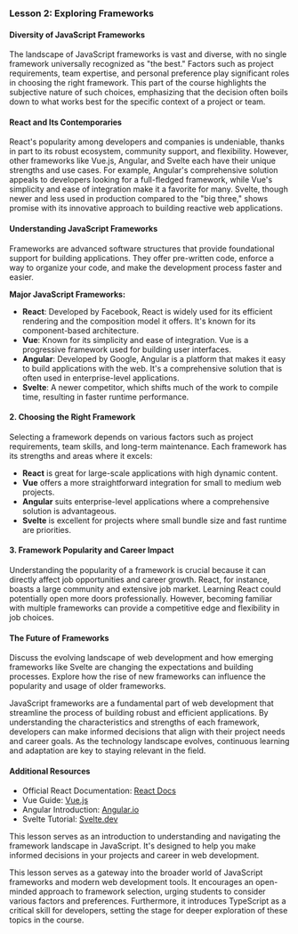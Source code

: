 ### Lesson 2: Exploring Frameworks

#### Diversity of JavaScript Frameworks
The landscape of JavaScript frameworks is vast and diverse, with no single framework universally recognized as "the best." Factors such as project requirements, team expertise, and personal preference play significant roles in choosing the right framework. This part of the course highlights the subjective nature of such choices, emphasizing that the decision often boils down to what works best for the specific context of a project or team.

#### React and Its Contemporaries
React's popularity among developers and companies is undeniable, thanks in part to its robust ecosystem, community support, and flexibility. However, other frameworks like Vue.js, Angular, and Svelte each have their unique strengths and use cases. For example, Angular's comprehensive solution appeals to developers looking for a full-fledged framework, while Vue's simplicity and ease of integration make it a favorite for many. Svelte, though newer and less used in production compared to the "big three," shows promise with its innovative approach to building reactive web applications.

#### Understanding JavaScript Frameworks

Frameworks are advanced software structures that provide foundational support for building applications. They offer pre-written code, enforce a way to organize your code, and make the development process faster and easier.

**Major JavaScript Frameworks:**
- **React**: Developed by Facebook, React is widely used for its efficient rendering and the composition model it offers. It's known for its component-based architecture.
- **Vue**: Known for its simplicity and ease of integration. Vue is a progressive framework used for building user interfaces.
- **Angular**: Developed by Google, Angular is a platform that makes it easy to build applications with the web. It's a comprehensive solution that is often used in enterprise-level applications.
- **Svelte**: A newer competitor, which shifts much of the work to compile time, resulting in faster runtime performance.

#### 2. Choosing the Right Framework

Selecting a framework depends on various factors such as project requirements, team skills, and long-term maintenance. Each framework has its strengths and areas where it excels:
- **React** is great for large-scale applications with high dynamic content.
- **Vue** offers a more straightforward integration for small to medium web projects.
- **Angular** suits enterprise-level applications where a comprehensive solution is advantageous.
- **Svelte** is excellent for projects where small bundle size and fast runtime are priorities.

#### 3. Framework Popularity and Career Impact

Understanding the popularity of a framework is crucial because it can directly affect job opportunities and career growth. React, for instance, boasts a large community and extensive job market. Learning React could potentially open more doors professionally. However, becoming familiar with multiple frameworks can provide a competitive edge and flexibility in job choices.

#### The Future of Frameworks

Discuss the evolving landscape of web development and how emerging frameworks like Svelte are changing the expectations and building processes. Explore how the rise of new frameworks can influence the popularity and usage of older frameworks.

JavaScript frameworks are a fundamental part of web development that streamline the process of building robust and efficient applications. By understanding the characteristics and strengths of each framework, developers can make informed decisions that align with their project needs and career goals. As the technology landscape evolves, continuous learning and adaptation are key to staying relevant in the field.

#### Additional Resources

- Official React Documentation: [React Docs](https://reactjs.org/docs/getting-started.html)
- Vue Guide: [Vue.js](https://vuejs.org/v2/guide/)
- Angular Introduction: [Angular.io](https://angular.io/start)
- Svelte Tutorial: [Svelte.dev](https://svelte.dev/tutorial/basics)

This lesson serves as an introduction to understanding and navigating the framework landscape in JavaScript. It's designed to help you make informed decisions in your projects and career in web development.

This lesson serves as a gateway into the broader world of JavaScript frameworks and modern web development tools. It encourages an open-minded approach to framework selection, urging students to consider various factors and preferences. Furthermore, it introduces TypeScript as a critical skill for developers, setting the stage for deeper exploration of these topics in the course.